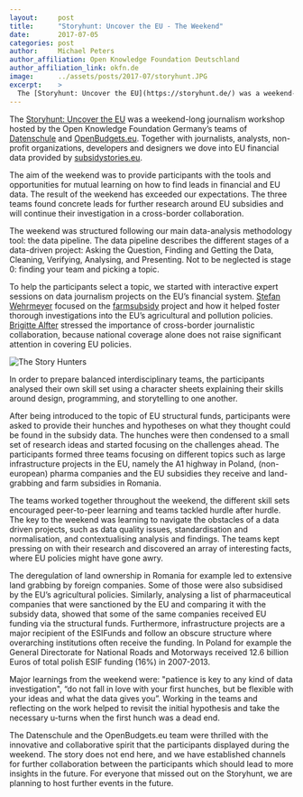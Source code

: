 ```yaml
---
layout:     post
title:      "Storyhunt: Uncover the EU - The Weekend"
date:       2017-07-05
categories: post
author:     Michael Peters
author_affiliation: Open Knowledge Foundation Deutschland
author_affiliation_link: okfn.de
image:      ../assets/posts/2017-07/storyhunt.JPG
excerpt:    >
  The [Storyhunt: Uncover the EU](https://storyhunt.de/) was a weekend-long journalism workshop hosted by the Open Knowledge Foundation Germany’s teams of [Datenschule](https://datenschule.de/) and [OpenBudgets.eu](http://openbudgets.eu/). Together with journalists, analysts, non-profit organizations, developers and designers we dove into EU financial data provided by [subsidystories.eu](http://subsidystories.eu/). 
---
```


The [Storyhunt: Uncover the EU](https://storyhunt.de/) was a weekend-long journalism workshop hosted by the Open Knowledge Foundation Germany’s teams of [Datenschule](https://datenschule.de/) and [OpenBudgets.eu](http://openbudgets.eu/). Together with journalists, analysts, non-profit organizations, developers and designers we dove into EU financial data provided by [subsidystories.eu](http://subsidystories.eu/). 

The aim of the weekend was to provide participants with the tools and opportunities for mutual learning on how to find leads in financial and EU data. The result of the weekend has exceeded our expectations. The three teams found concrete leads for further research around EU subsidies and will continue their investigation in a cross-border collaboration. 

The weekend was structured following our main data-analysis methodology tool: the data pipeline. The data pipeline describes the different stages of a data-driven project: Asking the Question, Finding and Getting the Data, Cleaning, Verifying, Analysing, and Presenting. Not to be neglected is stage 0: finding your team and picking a topic. 

To help the participants select a topic, we started with interactive expert sessions on data journalism projects on the EU’s financial system. [Stefan Wehrmeyer](https://twitter.com/stefanwehrmeyer?lang=en) focused on the [farmsubsidy](http://farmsubsidy.openspending.org/) project and how it helped foster thorough investigations into the EU’s agricultural and pollution policies. [Brigitte Alfter](http://www.alfter.dk/) stressed the importance of cross-border journalistic collaboration, because national coverage alone does not raise significant attention in covering EU policies. 

<img alt="The Story Hunters" src="{{site.baseurl}}/assets/posts/2017-07/storyhunt.JPG">

In order to prepare balanced interdisciplinary teams, the participants analysed their own skill set using a character sheets explaining their skills around design, programming, and storytelling to one another. 

After being introduced to the topic of EU structural funds, participants were asked to provide their hunches and hypotheses on what they thought could be found in the subsidy data. The hunches were then condensed to a small set of research ideas and started focusing on the challenges ahead. The participants formed three teams focusing on different topics such as large infrastructure projects in the EU, namely the A1 highway in Poland, (non-european) pharma companies and the EU subsidies they receive and land-grabbing and farm subsidies in Romania.  

The teams worked together throughout the weekend, the different skill sets encouraged peer-to-peer learning and teams tackled hurdle after hurdle. The key to the weekend was learning to navigate the obstacles of a data driven projects, such as data quality issues, standardisation and normalisation, and contextualising analysis and findings. The teams kept pressing on with their research and discovered an array of interesting facts, where EU policies might have gone awry. 

The deregulation of land ownership in Romania for example led to extensive land grabbing by foreign companies. Some of those were also subsidised by the EU’s agricultural policies. Similarly, analysing a list of pharmaceutical companies that were sanctioned by the EU and comparing it with the subsidy data, showed that some of the same companies received EU funding via the structural funds. Furthermore, infrastructure projects are a major recipient of the ESIFunds and follow an obscure structure where overarching institutions often receive the funding. In Poland for example the General Directorate for National Roads and Motorways received 12.6 billion Euros of total polish ESIF funding (16%) in 2007-2013. 

Major learnings from the weekend were: "patience is key to any kind of data investigation", “do not fall in love with your first hunches, but be flexible with your ideas and what the data gives you”. Working in the teams and reflecting on the work helped to revisit the initial hypothesis and take the necessary u-turns when the first hunch was a dead end. 

The Datenschule and the OpenBudgets.eu team were thrilled with the innovative and collaborative spirit that the participants displayed during the weekend. The story does not end here, and we have established channels for further collaboration between the participants which should lead to more insights in the future. For everyone that missed out on the Storyhunt, we are planning to host further events in the future.  

